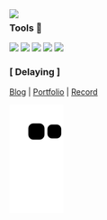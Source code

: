 

<div  >

<img  align="left"  src="https://user-images.githubusercontent.com/72879145/208708794-f4318735-caf9-48ba-9090-9464aa75067d.gif" width="40%"/>
</div>

  
 <!-- ### Tech 🧸 
<img src="https://img.shields.io/badge/Next.js-222222?style=flat-square&logo=Next.js&logoColor=white"/>
<img src="https://img.shields.io/badge/styledcomponents-DB7093?style=flat-square&logo=styled-components&logoColor=white"/>
<img src="https://img.shields.io/badge/CSS Modules-444?style=flat-square&logo=CSS Modules&logoColor=white"/>
  <br> 
 <div style="display: flex; align-items: flex-start;"><img src="https://techstack-generator.vercel.app/js-icon.svg" alt="icon" width="65" height="65" /><img src="https://techstack-generator.vercel.app/ts-icon.svg" alt="icon" width="65" height="65" /><img src="https://techstack-generator.vercel.app/github-icon.svg" alt="icon" width="65" height="65" /><img src="https://techstack-generator.vercel.app/react-icon.svg" alt="icon" width="65" height="65" /><img src="https://techstack-generator.vercel.app/redux-icon.svg" alt="icon" width="65" height="65" /></div><img src="https://techstack-generator.vercel.app/webpack-icon.svg" alt="icon" width="65" height="65" /><img src="https://techstack-generator.vercel.app/eslint-icon.svg" alt="icon" width="65" height="65" /><img src="https://techstack-generator.vercel.app/prettier-icon.svg" alt="icon" width="65" height="65" /><img src="https://techstack-generator.vercel.app/restapi-icon.svg" alt="icon" width="65" height="65" /><img src="https://techstack-generator.vercel.app/mysql-icon.svg" alt="icon" width="65" height="65" />
  <sub>created by <a href="https://github.com/qkrdmstlr3/techstack-generator" target="_blank">https://github.com/qkrdmstlr3/techstack-generator</a></sub> -->



<div>

### Tools 🧸
<img src="https://img.shields.io/badge/GitHub-181717?style=flat-square&logo=GitHub&logoColor=white"/>
<img src="https://img.shields.io/badge/GitLab-FC6D26?style=flat-square&logo=GitLab&logoColor=white"/>
<img src="https://img.shields.io/badge/Notion-233323?style=flat-square&logo=Notion&logoColor=white"/>
<img src="https://img.shields.io/badge/Slack-4A154B?style=flat-square&logo=Slack&logoColor=white"/>
<img src="https://img.shields.io/badge/Figma-F24E1E?style=flat-square&logo=Figma&logoColor=white"/>
  
  
  <br/>
  
  ### [ Delaying ]
  
   [Blog](http://delaying.github.io/)  |   [Portfolio](https://delaying.github.io/about/)   |   [Record](https://lace-stetson-a16.notion.site/Jiyeon-Park-0faec40451994062af962656145b6e5a)
   
   
  ![snake gif](https://github.com/delaying/delaying/blob/output/github-contribution-grid-snake.svg)
  

</div>


